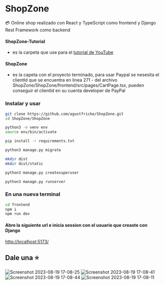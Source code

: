 # ShopZone
:credit_card: Online shop realizado con React y TypeScript como frontend y Django Rest Framework como backend


#### ShopZone-Tutorial
- es la carpeta que use para el 
<a href="https://www.youtube.com/watch?v=jSMp4XcZAnI">tutorial de YouTube</a>

#### ShopZone 
- es la capeta con el proyecto terminado, para usar Paypal se nesesita el clientId que se encuentra en linea 271 - del archivo ShopZone/ShopZone/frontend/src/pages/CartPage.tsx, pueden conseguir el clientId en su cuenta developer de PayPal

### Instalar y usar

```bash
git clone https://github.com/agustfricke/ShopZone.git
cd ShopZone/ShopZone
```

```bash
python3 -m venv env
source env/bin/activate
```

```bash
pip install -r requirements.txt
```

```bash
python3 manage.py migrate
```

```bash
mkdir dist
mkdir dist/static
```

```bash
python3 manage.py createsuperuser
```

```bash
python3 manage.py runserver
```
### En una nueva terminal
```bash
cd frontend
npm i
npm run dev
```
#### Abre la siguiente url e inicia session con el usuario que creaste con Django
<a href="http://localhost:5173/">http://localhost:5173/</a>

## Dale una ⭐

![Screenshot 2023-08-19 17-08-25](https://github.com/agustfricke/ShopZone/assets/110266171/b3b4f4e5-18a0-4631-961d-6d20a51a012c)
![Screenshot 2023-08-19 17-08-41](https://github.com/agustfricke/ShopZone/assets/110266171/fd92c404-32b9-407b-8a9a-25b7db0f13ca)
![Screenshot 2023-08-19 17-08-44](https://github.com/agustfricke/ShopZone/assets/110266171/d8f5506e-1f73-4cd4-b33a-c32b52818a8c)
![Screenshot 2023-08-19 17-08-11](https://github.com/agustfricke/ShopZone/assets/110266171/b53ff643-19b7-4c5a-b96f-0985da269dce)


